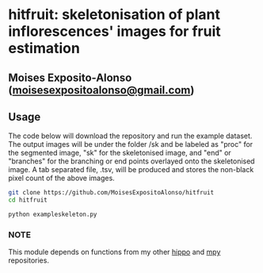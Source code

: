 
# hitfruit: skeletonisation of plant inflorescences' images for fruit estimation
## Moises Exposito-Alonso (moisesexpositoalonso@gmail.com)


## Usage
The code below will download the repository and run the example dataset. The output
images will be under the folder /sk and be labeled as "proc" for the segmented image,
"sk" for the skeletonised image, and "end" or "branches" for the branching or end points
overlayed onto the skeletonised image. A tab separated file, .tsv, will be produced 
and stores the non-black pixel count of the above images.

``` sh
git clone https://github.com/MoisesExpositoAlonso/hitfruit
cd hitfruit 

python exampleskeleton.py

```

### NOTE

This module depends on functions from my other [hippo](https://github.com/MoisesExpositoAlonso/hippo) and [mpy](https://github.com/MoisesExpositoAlonso/mpy) repositories.
